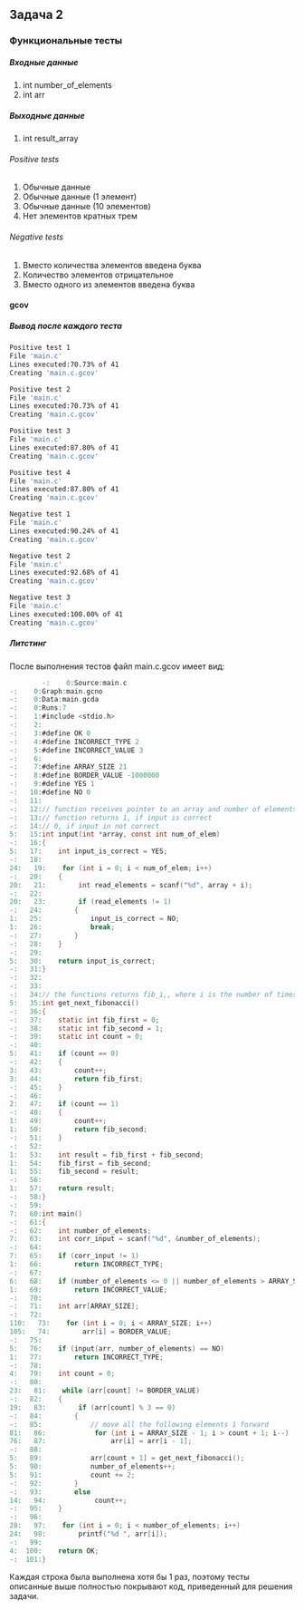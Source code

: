 ## Задача 2
### Функциональные тесты
##### Входные данные

1. int number_of_elements
2. int arr

##### Выходные данные

1. int result_array

###### Positive tests

1. Обычные данные
2. Обычные данные (1 элемент)
3. Обычные данные (10 элементов)
4. Нет элементов кратных трем

###### Negative tests

1. Вместо количества элементов введена буква
2. Количество элементов отрицательное
3. Вместо одного из элементов введена буква

#### gcov
##### Вывод после каждого теста

```bash
Positive test 1
File 'main.c'
Lines executed:70.73% of 41
Creating 'main.c.gcov'

Positive test 2
File 'main.c'
Lines executed:70.73% of 41
Creating 'main.c.gcov'

Positive test 3
File 'main.c'
Lines executed:87.80% of 41
Creating 'main.c.gcov'

Positive test 4
File 'main.c'
Lines executed:87.80% of 41
Creating 'main.c.gcov'

Negative test 1
File 'main.c'
Lines executed:90.24% of 41
Creating 'main.c.gcov'

Negative test 2
File 'main.c'
Lines executed:92.68% of 41
Creating 'main.c.gcov'

Negative test 3
File 'main.c'
Lines executed:100.00% of 41
Creating 'main.c.gcov'
```

##### Литстинг
После выполнения тестов файл main.c.gcov имеет вид:

```C
        -:    0:Source:main.c
-:    0:Graph:main.gcno
-:    0:Data:main.gcda
-:    0:Runs:7
-:    1:#include <stdio.h>
-:    2:
-:    3:#define OK 0
-:    4:#define INCORRECT_TYPE 2
-:    5:#define INCORRECT_VALUE 3
-:    6:
-:    7:#define ARRAY_SIZE 21
-:    8:#define BORDER_VALUE -1000000
-:    9:#define YES 1
-:   10:#define NO 0
-:   11:
-:   12:// function receives pointer to an array and number of elements in this array
-:   13:// function returns 1, if input is correct
-:   14:// 0, if input in not correct
5:   15:int input(int *array, const int num_of_elem)
-:   16:{
5:   17:    int input_is_correct = YES;
-:   18:
24:   19:    for (int i = 0; i < num_of_elem; i++)
-:   20:    {
20:   21:        int read_elements = scanf("%d", array + i);
-:   22:
20:   23:        if (read_elements != 1)
-:   24:        {
1:   25:            input_is_correct = NO;
1:   26:            break;
-:   27:        }
-:   28:    }
-:   29:
5:   30:    return input_is_correct;
-:   31:}
-:   32:
-:   33:
-:   34:// the functions returns fib_i,, where i is the number of times, the function was previously called
5:   35:int get_next_fibonacci()
-:   36:{
-:   37:    static int fib_first = 0;
-:   38:    static int fib_second = 1;
-:   39:    static int count = 0;
-:   40:
5:   41:    if (count == 0)
-:   42:    {
3:   43:        count++;
3:   44:        return fib_first;
-:   45:    }
-:   46:
2:   47:    if (count == 1)
-:   48:    {
1:   49:        count++;
1:   50:        return fib_second;
-:   51:    }
-:   52:
1:   53:    int result = fib_first + fib_second;
1:   54:    fib_first = fib_second;
1:   55:    fib_second = result;
-:   56:
1:   57:    return result;
-:   58:}
-:   59:
7:   60:int main()
-:   61:{
-:   62:    int number_of_elements;
7:   63:    int corr_input = scanf("%d", &number_of_elements);
-:   64:
7:   65:    if (corr_input != 1)
1:   66:        return INCORRECT_TYPE;
-:   67:
6:   68:    if (number_of_elements <= 0 || number_of_elements > ARRAY_SIZE)
1:   69:        return INCORRECT_VALUE;
-:   70:
-:   71:    int arr[ARRAY_SIZE];
-:   72:
110:   73:    for (int i = 0; i < ARRAY_SIZE; i++)
105:   74:        arr[i] = BORDER_VALUE;
-:   75:
5:   76:    if (input(arr, number_of_elements) == NO)
1:   77:        return INCORRECT_TYPE;
-:   78:
4:   79:    int count = 0;
-:   80:
23:   81:    while (arr[count] != BORDER_VALUE)
-:   82:    {
19:   83:        if (arr[count] % 3 == 0)
-:   84:        {
-:   85:            // move all the following elements 1 forward
81:   86:            for (int i = ARRAY_SIZE - 1; i > count + 1; i--)
76:   87:                arr[i] = arr[i - 1];
-:   88:
5:   89:            arr[count + 1] = get_next_fibonacci();
5:   90:            number_of_elements++;
5:   91:            count += 2;
-:   92:        }
-:   93:        else
14:   94:            count++;
-:   95:    }
-:   96:
28:   97:    for (int i = 0; i < number_of_elements; i++)
24:   98:        printf("%d ", arr[i]);
-:   99:
4:  100:    return OK;
-:  101:}

```

Каждая строка была выполнена хотя бы 1 раз, поэтому тесты описанные выше
полностью покрывают код, приведенный для решения задачи.
